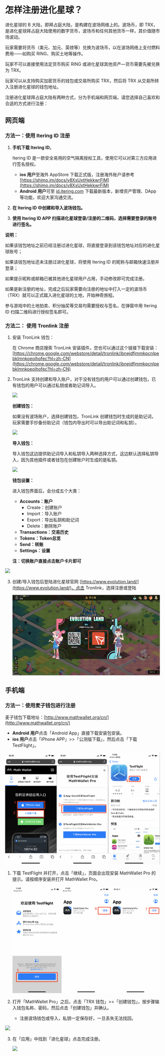 # 怎样注册进化星球？

进化星球的 B 大陆，即拜占庭大陆，是构建在波场网络上的。波场币，即 TRX，是进化星球拜占庭大陆使用的数字货币，波场币和任何其他货币一样，其价值随市场波动。

玩家需要将货币（美元、加元、英镑等）兑换为波场币，以在波场网络上支付燃料费用——如购买 RING、购买土地等操作。

玩家不可以直接使用法定货币购买 RING 或进化星球其他资产—货币需要先被兑换为 TRX。

玩家可以从支持购买加密货币的钱包或交易所购买 TRX，然后将 TRX 从交易所转入注册进化星球的钱包地址。

注册进化星球拜占庭大陆有两种方式，分为手机端和网页端，请您选择自己喜欢和合适的方式进行注册：

## 网页端

### 方法一：使用 Itering ID 注册

1. **手机下载 Itering ID**。

   Itering ID 是一款安全易用的空气隔离授权工具，使用它可以对第三方应用进行签名授权。

   * **ios 用户**至海外 AppStore 下载正式版，注册海外账户请参考 [https://shimo.im/docs/v8XxUxtHekkwrFlM](https://shimo.im/docs/v8XxUxtHekkwrFlM)
   * **Android 用户**可至 [id.itering.com](http://id.itering.com/) 下载最新版本，新增资产管理、DApp 等功能，欢迎大家沟通交流。

2. **在 Itering ID 中创建和导入波场钱包。**

3. **使用 Itering ID APP 扫描进化星球登录/注册的二维码，选择需要登录的账号进行签名。**

**说明：**

如果该钱包地址之前已经注册过进化星球，将直接登录到该钱包地址对应的进化星球账号；

如果该钱包地址还未注册过进化星球，将使用 Itering ID 的昵称与邮箱快速注册并登录；

如果提示昵称或邮箱已被其他进化星球用户占用，手动修改即可完成注册。

如果是新注册的地址，完成之后玩家需要向注册的地址中打入一定的波场币（TRX）就可以正式踏入进化星球的土地，开始神奇旅程。

参与游戏中的土地拍卖、积分抽奖等交易均需要授权与签名，在弹窗中用 Itering ID 扫描二维码进行授权签名即可。

### 方法二： 使用 Tronlink 注册

1. 安装 TronLink 钱包：
   
   在 Chrome 商店搜索 TronLink 安装插件。您也可以通过这个链接下载安装：[https://chrome.google.com/webstore/detail/tronlink/ibnejdfjmmkpcnlpebklmnkoeoihofec?hl=zh-CN](https://chrome.google.com/webstore/detail/tronlink/ibnejdfjmmkpcnlpebklmnkoeoihofec?hl=zh-CN)


2. TronLink 支持创建和导入账户，对于没有钱包的用户可以通过创建钱包，已有钱包的用户可以通过私钥或者助记词导入。
   
   ![](https://imgland.oss-cn-hangzhou.aliyuncs.com/photo/2018/980c99dc-713e-43c3-bb21-5520947a6eb4.png?x-oss-process=image/resize,w_1920)
   
   **创建钱包：**
   
   如果没有波场账户，选择创建钱包，TronLink 创建钱包时生成的是助记词，玩家需要手抄备份助记词（钱包内导出时可以导出助记词和私钥）。
   
   ![](https://imgland.oss-cn-hangzhou.aliyuncs.com/photo/2018/f71a94d0-2a29-4735-b94e-5fa6a8b65b38.png?x-oss-process=image/resize,w_1920)
   
   **导入钱包：**
   
   导入钱包这边提供助记词导入和私钥导入两种选择方式，这边默认选择私钥导入，因为其他插件或者钱包在创建账户时生成的是私钥。
   
   ![](https://imgland.oss-cn-hangzhou.aliyuncs.com/photo/2018/06de40a9-0a99-45e1-b3cf-c50d291aa1a6.png?x-oss-process=image/resize,w_1920)
   
   **钱包设置：**
   
   进入钱包界面后，会分成五个大类：
   
   * **Accounts：账户**
     * Create：创建账户
     * Import：导入账户
     * Export：导出私钥和助记词
     * Delete：删除账户
   * **Transactions：交易历史**
   * **Tokens：Token总览**
   * **Send：转账**
   * **Settings：设置**
  
   **注：切换账户直接点击账户卡片即可**
  
  ![](https://imgland.oss-cn-hangzhou.aliyuncs.com/photo/2018/e9128f20-e0dd-4319-a81a-a860eb021e02.png?x-oss-process=image/resize,w_1920)


3. 创建/导入钱包后登陆进化星球官网 [https://www.evolution.land/](https://www.evolution.land/)，点击 Tronlink，选择注册或登陆
   
   ![](../../.gitbook/assets/image%20%2824%29.png)

## 手机端

### 方法一：使用麦子钱包进行注册

麦子钱包下载地址：[http://www.mathwallet.org/cn/](http://www.mathwallet.org/cn/)

* **Android 用户**点击「Android App」直接下载安装包安装。
* **ios 用户**点击「iPhone APP」>>「公测版下载」，然后点击「下载 TestFlight」。

![](../../.gitbook/assets/image%20%2839%29.png)

1. 下载 TestFlight 并打开，点击「继续」，页面会出现安装 MathWallet Pro 的提示。请按顺序安装并打开 MathWallet Pro。
 
   ![](../../.gitbook/assets/image%20%2830%29.png)

2. 打开「MathWallet Pro」之后，点击「TRX 钱包」>>「创建钱包」，按步骤输入钱包名称、密码，然后点击「创建钱包」并确认。
   * 注册波场钱包或导入，私钥一定保存好，一旦丢失无法找回。
 
  ![](https://imgland.oss-cn-hangzhou.aliyuncs.com/photo/2018/622d44fd-76e6-433a-bc10-fb9598abc53e.jpg?x-oss-process=image/resize,w_1920)

3. 在「应用」中找到「进化星球」点击完成注册。
  
   ![](https://imgland.oss-cn-hangzhou.aliyuncs.com/photo/2018/d28bf57f-5bdb-49f9-85f5-41d521cd3d00.jpg?x-oss-process=image/resize,w_1920)

